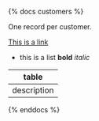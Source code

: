 {% docs customers %}

One record per customer.

[This is a link](google.com)

* this is a list
**bold** _italic_

|table|
|-----|
|description|

{% enddocs %}